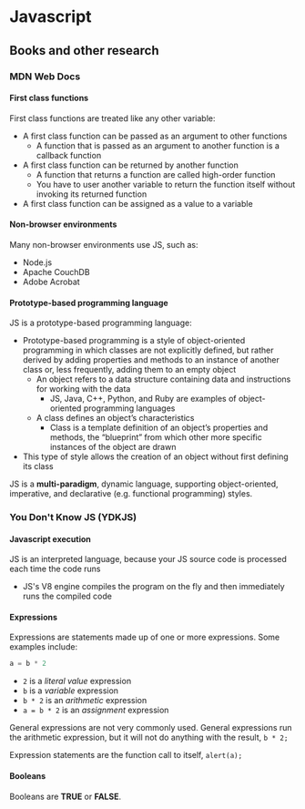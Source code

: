 # Javascript

## Books and other research

### MDN Web Docs

#### First class functions

First class functions are treated like any other variable:

- A first class function can be passed as an argument to other functions
  - A function that is passed as an argument to another function is a callback function
- A first class function can be returned by another function
  - A function that returns a function are called high-order function
  - You have to user another variable to return the function itself without invoking its returned function
- A first class function can be assigned as a value to a variable

#### Non-browser environments

Many non-browser environments use JS, such as:

- Node.js
- Apache CouchDB
- Adobe Acrobat

#### Prototype-based programming language

JS is a prototype-based programming language:

- Prototype-based programming is a style of object-oriented programming in which classes are not explicitly defined, but rather derived by adding properties and methods to an instance of another class or, less frequently, adding them to an empty object
  - An object refers to a data structure containing data and instructions for working with the data
    - JS, Java, C++, Python, and Ruby are examples of object-oriented programming languages
  - A class defines an object’s characteristics
    - Class is a template definition of an object’s properties and methods, the “blueprint” from which other more specific instances of the object are drawn
- This type of style allows the creation of an object without first defining its class

JS is a **multi-paradigm**, dynamic language, supporting object-oriented, imperative, and declarative (e.g. functional programming) styles.

### You Don't Know JS (YDKJS)

#### Javascript execution

JS is an interpreted language, because your JS source code is processed each time the code runs

- JS's V8 engine compiles the program on the fly and then immediately runs the compiled code

#### Expressions

Expressions are statements made up of one or more expressions. Some examples include:

```Javascript
a = b * 2
```

- `2` is a *literal value* expression
- `b` is a *variable* expression
- `b * 2` is an *arithmetic* expression
- `a = b * 2` is an *assignment* expression

General expressions are not very commonly used. General expressions run the arithmetic expression, but it will not do anything with the result, `b * 2;`

Expression statements are the function call to itself, `alert(a);`

#### Booleans

Booleans are **TRUE** or **FALSE**.
